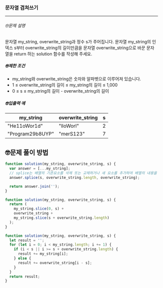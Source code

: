 ### 문자열 겹쳐쓰기

---

###### 🤓문제 설명

문자열 my_string, overwrite_string과 정수 s가 주어집니다. 문자열 my_string의 인덱스 s부터 overwrite_string의 길이만큼을 문자열 overwrite_string으로 바꾼 문자열을 return 하는 solution 함수를 작성해 주세요.

##### 🤓제한 조건

- my_string와 overwrite_string은 숫자와 알파벳으로 이루어져 있습니다.
- 1 ≤ overwrite_string의 길이 ≤ my_string의 길이 ≤ 1,000
- 0 ≤ s ≤ my_string의 길이 - overwrite_string의 길이

##### 🤓입출력 예

| my_string        | overwrite_string | s   |
| ---------------- | ---------------- | --- |
| "He11oWor1d"     | "lloWorl"        | 2   |
| "Program29b8UYP" | "merS123"        | 7   |

## 🤓문제 풀이 방법

```javascript
function solution(my_string, overwrite_string, s) {
  var answer = [...my_string];
  // splice는 배열의 기존요소를 삭제 또는 교체하거나 새 요소를 추가하여 배열의 내용을 변경한다.
  answer.splice(s, overwrite_string.length, overwrite_string);

  return answer.join('');
}
```

```javascript
function solution(my_string, overwrite_string, s) {
  return (
    my_string.slice(0, s) +
    overwrite_string +
    my_string.slice(s + overwrite_string.length)
  );
}
```

```javascript
function solution(my_string, overwrite_string, s) {
  let result = '';
  for (let i = 0; i < my_string.length; i += 1) {
    if (i < s || i >= s + overwrite_string.length) {
      result += my_string[i];
    } else {
      result += overwrite_string[i - s];
    }
  }
  return result;
}
```

